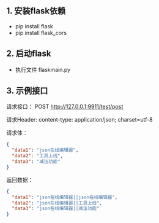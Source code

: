## 1. 安装flask依赖
+ pip install flask
+ pip install flask_cors

## 2. 启动flask
+ 执行文件 flaskmain.py

## 3. 示例接口
请求接口：
POST http://127.0.0.1:9911/test/post

请求Header: 
content-type: application/json; charset=utf-8

请求体：
``` json
{
  "data1": "json在线编辑器",
  "data2": "工具上线",
  "data3": "减法功能"
}
```

返回数据：
```json
{
  "data1": "json在线编辑器||json在线编辑器",
  "data2": "json在线编辑器||工具上线",
  "data3": "json在线编辑器||减法功能"
}
```

